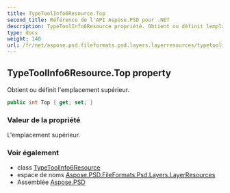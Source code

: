 ```yaml
---
title: TypeToolInfo6Resource.Top
second_title: Référence de l'API Aspose.PSD pour .NET
description: TypeToolInfo6Resource propriété. Obtient ou définit lemplacement supérieur.
type: docs
weight: 140
url: /fr/net/aspose.psd.fileformats.psd.layers.layerresources/typetoolinfo6resource/top/
---
```

## TypeToolInfo6Resource.Top property

Obtient ou définit l'emplacement supérieur.

```csharp
public int Top { get; set; }
```

### Valeur de la propriété

L'emplacement supérieur.

### Voir également

* class [TypeToolInfo6Resource](../)
* espace de noms [Aspose.PSD.FileFormats.Psd.Layers.LayerResources](../../typetoolinfo6resource/)
* Assemblée [Aspose.PSD](../../../)


